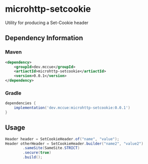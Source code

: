 # microhttp-setcookie

Utility for producing a Set-Cookie header

## Dependency Information

### Maven

```xml
<dependency>
    <groupId>dev.mccue</groupId>
    <artiactId>microhttp-setcookie</artiactId>
    <version>0.0.1</version>
</dependency>
```

### Gradle

```groovy
dependencies {
    implementation('dev.mccue:microhttp-setcookie:0.0.1')
}
```

## Usage

```java
Header header = SetCookieHeader.of("name", "value");
Header otherHeader = SetCookieHeader.builder("name2", "value2")
        .sameSite(SameSite.STRICT)
        .secure(true)
        .build();
```